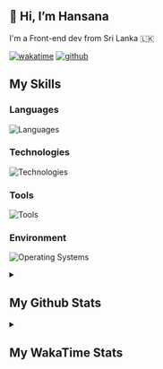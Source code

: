 
<h2>👋 Hi, I’m Hansana</h2>
<p>I'm a Front-end dev from Sri Lanka 🇱🇰</p>

[![wakatime](https://wakatime.com/badge/user/cf3817f9-1dca-4dc8-876a-c4ae6f6942cc.svg)](https://wakatime.com/@cf3817f9-1dca-4dc8-876a-c4ae6f6942cc)
[![github](https://img.shields.io/github/followers/DevHanza?logo=github&style=plastic)](https://github.com/DevHanza?tab=followers)

## My Skills

### Languages
![Languages](https://go-skill-icons.vercel.app/api/icons?i=js,ts,html,css,py,php,c&perline=6)

### Technologies
![Technologies](https://go-skill-icons.vercel.app/api/icons?i=react,angular,nodejs,expressjs,mongodb,sqlite,mysql,scss,bootstrap,tailwindcss,gsap,materialui,shadcn&perline=6)

### Tools
![Tools](https://go-skill-icons.vercel.app/api/icons?i=git,figma,ps,ai,lightroom,wordpress,webstudio,framer,webflow&perline=6)

### Environment
![Operating Systems](https://go-skill-icons.vercel.app/api/icons?i=chrome,vscode,terminal)


<details>
    <summary><h2>My Github Stats</h2></summary>
    <figure>
        <img src="https://github-readme-stats.vercel.app/api?username=DevHanza&hide_border=true&theme=transparent" />
        <img src="https://github-readme-stats.vercel.app/api/top-langs/?username=DevHanza&langs_count=8&layout=compact&hide_border=true&theme=transparent" />
    </figure> -->
</details>

<details>
    <summary><h2>My WakaTime Stats</h2></summary>
    <figure>
        <!--START_SECTION:waka-->

```txt
From: 14 October 2024 - To: 10 May 2025

CSS           79 hrs 36 mins  ######-------------------   25.51 %
HTML          78 hrs 14 mins  ######-------------------   25.07 %
TypeScript    74 hrs 59 mins  ######-------------------   24.03 %
JavaScript    62 hrs 7 mins   #####--------------------   19.91 %
Python        4 hrs 38 mins   -------------------------   01.49 %
```

<!--END_SECTION:waka-->
    </figure>
</details>
